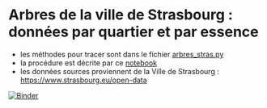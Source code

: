 # Arbres de la ville de Strasbourg : données par quartier et par essence

- les méthodes pour tracer sont dans le fichier [arbres_stras.py](arbres_stras.py)
- la procédure est décrite par ce [notebook](https://gitlab.math.unistra.fr/fitzinger/cours-python/blob/master/07-pandas.ipynb)
- les données sources proviennent de la Ville de Strasbourg : <https://www.strasbourg.eu/open-data>

[![Binder](https://mybinder.org/badge_logo.svg)](https://mybinder.org/v2/gh/boileaum/arbres_stras/master?filepath=arbres_stras.ipynb)